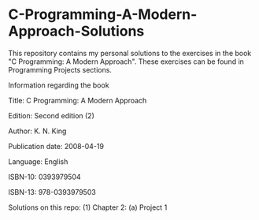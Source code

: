 # C-Programming-A-Modern-Approach-Solutions

This repository contains my personal solutions to the exercises in the book "C Programming: A Modern Approach". These exercises can be found in Programming Projects sections.


Information regarding the book

Title: C Programming: A Modern Approach

Edition: Second edition (2)

Author: K. N. King

Publication date: 2008-04-19

Language: English

ISBN-10: 0393979504

ISBN-13: 978-0393979503

Solutions on this repo:
(1) Chapter 2:
     (a) Project 1
